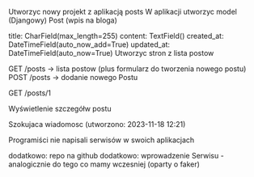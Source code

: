 Utworzyc nowy projekt z aplikacją posts W aplikacji utworzyc model (Djangowy) Post (wpis na bloga)

title: CharField(max_length=255)
content: TextField()
created_at: DateTimeField(auto_now_add=True)
updated_at: DateTimeField(auto_now=True)
Utworzyc stron z lista postow

GET /posts -> lista postow (plus formularz do tworzenia nowego postu) POST /posts -> dodanie nowego Postu

GET /posts/1

Wyświetlenie szczegółw postu

Szokujaca wiadomosc (utworzono: 2023-11-18 12:21)

Programiści nie napisali serwisów w swoich aplikacjach

dodatkowo: repo na github dodatkowo: wprowadzenie Serwisu - analogicznie do tego co mamy wczesniej (oparty o faker)